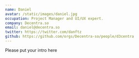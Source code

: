 ```yaml
---
name: Daniel
avatar: /static/images/daniel.jpg
occupation: Project Manager and UI/UX expert.
company: Decentra.so
email: daniel@decentra.so
twitter: https://twitter.com/danftz
github: https://github.com/orgs/Decentra-so/people/d3centra
---
```


Please put your intro here
